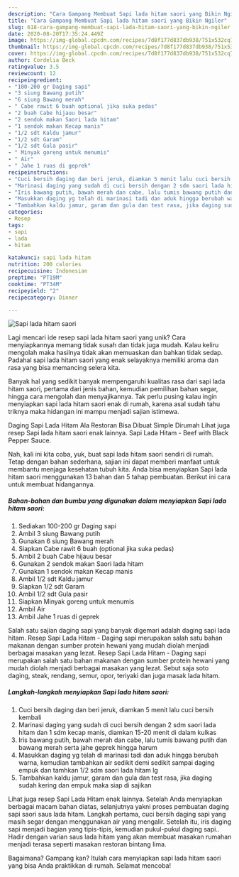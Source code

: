 ```yaml
---
description: "Cara Gampang Membuat Sapi lada hitam saori yang Bikin Ngiler"
title: "Cara Gampang Membuat Sapi lada hitam saori yang Bikin Ngiler"
slug: 618-cara-gampang-membuat-sapi-lada-hitam-saori-yang-bikin-ngiler
date: 2020-08-20T17:35:24.449Z
image: https://img-global.cpcdn.com/recipes/7d8f177d837db938/751x532cq70/sapi-lada-hitam-saori-foto-resep-utama.jpg
thumbnail: https://img-global.cpcdn.com/recipes/7d8f177d837db938/751x532cq70/sapi-lada-hitam-saori-foto-resep-utama.jpg
cover: https://img-global.cpcdn.com/recipes/7d8f177d837db938/751x532cq70/sapi-lada-hitam-saori-foto-resep-utama.jpg
author: Cordelia Beck
ratingvalue: 3.5
reviewcount: 12
recipeingredient:
- "100-200 gr Daging sapi"
- "3 siung Bawang putih"
- "6 siung Bawang merah"
- " Cabe rawit 6 buah optional jika suka pedas"
- "2 buah Cabe hijauu besar"
- "2 sendok makan Saori lada hitam"
- "1 sendok makan Kecap manis"
- "1/2 sdt Kaldu jamur"
- "1/2 sdt Garam"
- "1/2 sdt Gula pasir"
- " Minyak goreng untuk menumis"
- " Air"
- " Jahe 1 ruas di geprek"
recipeinstructions:
- "Cuci bersih daging dan beri jeruk, diamkan 5 menit lalu cuci bersih kembali"
- "Marinasi daging yang sudah di cuci bersih dengan 2 sdm saori lada hitam dan 1 sdm kecap manis, diamkan 15-20 menit di dalam kulkas"
- "Iris bawang putih, bawah merah dan cabe, lalu tumis bawang putih dan bawang merah serta jahe geprek hingga harum"
- "Masukkan daging yg telah di marinasi tadi dan aduk hingga berubah warna, kemudian tambahkan air sedikit demi sedikit sampai daging empuk dan tamhkan 1/2 sdm saori lada hitam lg"
- "Tambahkan kaldu jamur, garam dan gula dan test rasa, jika daging sudah kering dan empuk maka siap di sajikan"
categories:
- Resep
tags:
- sapi
- lada
- hitam

katakunci: sapi lada hitam 
nutrition: 200 calories
recipecuisine: Indonesian
preptime: "PT19M"
cooktime: "PT34M"
recipeyield: "2"
recipecategory: Dinner

---
```



![Sapi lada hitam saori](https://img-global.cpcdn.com/recipes/7d8f177d837db938/751x532cq70/sapi-lada-hitam-saori-foto-resep-utama.jpg)

Lagi mencari ide resep sapi lada hitam saori yang unik? Cara menyiapkannya memang tidak susah dan tidak juga mudah. Kalau keliru mengolah maka hasilnya tidak akan memuaskan dan bahkan tidak sedap. Padahal sapi lada hitam saori yang enak selayaknya memiliki aroma dan rasa yang bisa memancing selera kita.

Banyak hal yang sedikit banyak mempengaruhi kualitas rasa dari sapi lada hitam saori, pertama dari jenis bahan, kemudian pemilihan bahan segar, hingga cara mengolah dan menyajikannya. Tak perlu pusing kalau ingin menyiapkan sapi lada hitam saori enak di rumah, karena asal sudah tahu triknya maka hidangan ini mampu menjadi sajian istimewa.

Daging Sapi Lada Hitam Ala Restoran Bisa Dibuat Simple Dirumah Lihat juga resep Sapi lada hitam saori enak lainnya. Sapi Lada Hitam - Beef with Black Pepper Sauce.


Nah, kali ini kita coba, yuk, buat sapi lada hitam saori sendiri di rumah. Tetap dengan bahan sederhana, sajian ini dapat memberi manfaat untuk membantu menjaga kesehatan tubuh kita. Anda bisa menyiapkan Sapi lada hitam saori menggunakan 13 bahan dan 5 tahap pembuatan. Berikut ini cara untuk membuat hidangannya.

<!--inarticleads1-->

##### Bahan-bahan dan bumbu yang digunakan dalam menyiapkan Sapi lada hitam saori:

1. Sediakan 100-200 gr Daging sapi
1. Ambil 3 siung Bawang putih
1. Gunakan 6 siung Bawang merah
1. Siapkan  Cabe rawit 6 buah (optional jika suka pedas)
1. Ambil 2 buah Cabe hijauu besar
1. Gunakan 2 sendok makan Saori lada hitam
1. Gunakan 1 sendok makan Kecap manis
1. Ambil 1/2 sdt Kaldu jamur
1. Siapkan 1/2 sdt Garam
1. Ambil 1/2 sdt Gula pasir
1. Siapkan  Minyak goreng untuk menumis
1. Ambil  Air
1. Ambil  Jahe 1 ruas di geprek


Salah satu sajian daging sapi yang banyak digemari adalah daging sapi lada hitam. Resep Sapi Lada Hitam - Daging sapi merupakan salah satu bahan makanan dengan sumber protein hewani yang mudah diolah menjadi berbagai masakan yang lezat. Resep Sapi Lada Hitam - Daging sapi merupakan salah satu bahan makanan dengan sumber protein hewani yang mudah diolah menjadi berbagai masakan yang lezat. Sebut saja soto daging, steak, rendang, semur, opor, teriyaki dan juga masak lada hitam. 

<!--inarticleads2-->

##### Langkah-langkah menyiapkan Sapi lada hitam saori:

1. Cuci bersih daging dan beri jeruk, diamkan 5 menit lalu cuci bersih kembali
1. Marinasi daging yang sudah di cuci bersih dengan 2 sdm saori lada hitam dan 1 sdm kecap manis, diamkan 15-20 menit di dalam kulkas
1. Iris bawang putih, bawah merah dan cabe, lalu tumis bawang putih dan bawang merah serta jahe geprek hingga harum
1. Masukkan daging yg telah di marinasi tadi dan aduk hingga berubah warna, kemudian tambahkan air sedikit demi sedikit sampai daging empuk dan tamhkan 1/2 sdm saori lada hitam lg
1. Tambahkan kaldu jamur, garam dan gula dan test rasa, jika daging sudah kering dan empuk maka siap di sajikan


Lihat juga resep Sapi Lada Hitam enak lainnya. Setelah Anda menyiapkan berbagai macam bahan diatas, selanjutnya yakni proses pembuatan daging sapi saori saus lada hitam. Langkah pertama, cuci bersih daging sapi yang masih segar dengan menggunakan air yang mengalir. Setelah itu, iris daging sapi menjadi bagian yang tipis-tipis, kemudian pukul-pukul daging sapi.. Hadir dengan varian saus lada hitam yang akan membuat masakan rumahan menjadi terasa seperti masakan restoran bintang lima. 

Bagaimana? Gampang kan? Itulah cara menyiapkan sapi lada hitam saori yang bisa Anda praktikkan di rumah. Selamat mencoba!
